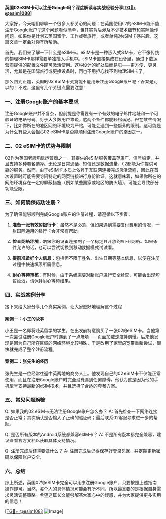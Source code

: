 **英国02eSIM卡可以注册Google吗？深度解读与实战经验分享[[TG💪+ @esim1088](https://t.me/s/esim1088)]**

大家好，今天咱们聊聊一个很多人都关心的问题：在英国使用02的eSIM卡能不能注册Google账户？这个问题看似简单，但其实背后涉及不少技术细节和实际操作问题。如果你是计划去英国留学、工作或者旅行，或者单纯对eSIM卡感兴趣，这篇文章一定会对你有所帮助。

首先，我们来了解一下什么是eSIM卡。eSIM卡是一种嵌入式SIM卡，它不像传统的物理SIM卡那样需要单独插入手机中。eSIM卡直接集成在设备里，通过下载运营商提供的配置文件即可激活使用。这种设计的好处显而易见——更方便、更灵活，尤其是在国际旅行或更换设备时，再也不用担心找不到物理SIM卡了。

那么回到正题，英国的02 eSIM卡究竟能不能用来注册Google账户呢？答案是可以的！不过，这里有几个关键点需要注意：

### 一、注册Google账户的基本要求

注册Google账户并不复杂，但前提是你需要有一个有效的电子邮件地址和一个可验证的电话号码。对于大多数用户来说，这两个条件都能轻松满足。但在某些情况下，比如你所在的地区网络环境较为严格，可能会遇到一些额外的限制。这可能是为什么有些人会担心02 eSIM卡是否能顺利注册Google账户的原因之一。

### 二、02 eSIM卡的优势与限制

02作为英国老牌电信运营商之一，其提供的eSIM服务覆盖范围广、信号稳定，并且支持多种套餐选择。无论是日常通话、短信还是数据流量，02都能为你提供可靠的服务。然而，由于eSIM卡本质上依赖于互联网连接完成激活流程，因此在首次设置时可能需要访问特定的网页链接进行身份验证。这就意味着，如果你所在的网络环境存在一定的屏蔽措施（例如某些国家或地区的防火墙），可能会导致部分功能受限。

### 三、如何确保成功注册？

为了确保能够顺利完成Google账户的注册过程，请遵循以下步骤：

1. **准备一张有效的银行卡**：虽然不是必须，但如果遇到需要支付费用的情况，一张国际通用的银行卡会非常有帮助。
   
2. **检查网络环境**：确保你的设备连接到了一个稳定且开放的Wi-Fi网络。如果条件允许的话，也可以尝试切换到移动数据模式试试看。

3. **提前准备好个人信息**：包括但不限于姓名、出生日期等基本信息，以便在注册过程中快速填写所需信息。

4. **耐心等待审核**：有时候，由于系统需要对新账户进行安全检查，可能会出现短暂延迟，请保持耐心等待结果。

### 四、实战案例分享

接下来给大家分享几个真实案例，让大家更好地理解这个过程：

#### 案例一：小王的故事
小王是一名即将赴英留学的学生，在出发前特意购买了一张02的eSIM卡。当他第一次尝试注册Google账户时遇到了一点麻烦——页面加载速度特别慢。后来他发现是因为自己所在区域的网络环境比较特殊，于是改用了家里的宽带重新尝试，很快就完成了整个注册流程。

#### 案例二：张先生的经历
张先生是一位经常往返中英两地的商务人士。他发现自己的02 eSIM卡不仅能正常使用，而且在注册Google账户时完全没有遇到任何障碍。他认为这是因为他的手机型号支持最新的eSIM技术，并且选择了合适的套餐方案。

### 五、常见问题解答

Q: 如果我的02 eSIM卡无法注册Google账户怎么办？
A: 首先检查一下网络连接是否正常；其次确认是否输入了正确的验证码；最后联系02客服寻求进一步的帮助。

Q: 是否所有版本的Android系统都兼容eSIM卡？
A: 不是所有版本都完全兼容，建议查看官方文档以获取具体支持情况。

Q: 注册完成后还需要做什么？
A: 注册完成后记得保存好登录凭据，并定期更新密码以保障账户安全。

### 六、总结

综上所述，英国02的eSIM卡完全可以用来注册Google账户，只要按照上述指南操作即可。当然，每个人的具体情况可能会有所不同，所以最重要的是根据自身需求灵活调整策略。希望这篇长文能够解答大家心中的疑惑，并为大家提供更多实用的信息！

[[TG💪+ @esim1088](https://t.me/s/esim1088) ![Image](https://i.postimg.cc/4NQfJmqS/Snipaste-2025-05-13-00-14-12.png)]